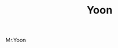 ﻿---
title: "Yoon"
permalink: /categories/윤동주/
layout: category
author_profile: true
taxonomy: 윤동주
---

Mr.Yoon